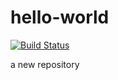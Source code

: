 # hello-world
[![Build Status](https://travis-ci.org/cloudnzk/hello-world.svg?branch=master)](https://travis-ci.org/cloudnzk/hello-world)

a new repository
